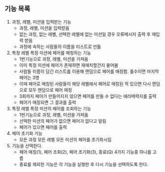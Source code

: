 ## 기능 목록

1. 과정, 레벨, 미션을 입력받는 기능
    - 과정, 레벨, 미션을 입력받음
    - 없는 과정, 없는 레벨, 선택한 레벨에 없는 미션일 경우 오류메시지 출력 후 재입력 받음
    - 과정에 속하는 사람들의 이름을 리스트로 만듦
2. 특정 레벨 특정 미션에 페어를 매칭하는 기능
    - 1번기능으로 과정, 레벨, 미션을 가져옴
    - 이미 특정 미션에 페어가 존재하면 재매치할건지 물어봄
    - 사람들 이름이 담긴 리스트를 이용해 랜덤으로 페어를 매칭함. 홀수이면 마지막 페어는 3명
    - 이때 페어로 매칭된 사람들이 해당 레벨에서 페어로 매칭된 적 있으면 다시 랜덤으로 모두 랜덤으로 페어 매칭
    - 3회까지 페어가 만들어지지 않으면 페어를 만들 수 없다는 에러메력지를 출력
    - 페어가 매칭되면 그 결과를 출력
3. 특정 레벨 특정 미션의 페어를 조회하는 기능
    - 1번기능으로 과정, 레벨, 미션을 가져옴
    - 선택한 미션의 페어가 없으면 페어가 없다고 알림
    - 페어가 있으면 페어를 출력
4. 페어 초기화 기능
    - 모든 과정 모든 레벨 모든 미션의 페어를 초기화시킴
5. 기능을 선택한다.
    - 페어 매칭(1), 페어 조회(2), 페어 초기화(3), 종료(Q) 4가지 기능중 하나를 고름
    - 종료를 제외한 기능은 각 기능을 실행한 후 다시 기능을 선택하도록 한다.

